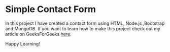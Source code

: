 ﻿# Simple Contact Form 
 
 In this project I have created a contact form using HTML, Node.js ,Bootstrap and MongoDB. 
 If you want to learn how to make this project check out my article on GeeksForGeeks [here](https://www.geeksforgeeks.org/build-a-simple-beginner-app-with-node-js-bootstrap-and-mongodb/).

Happy Learning!
